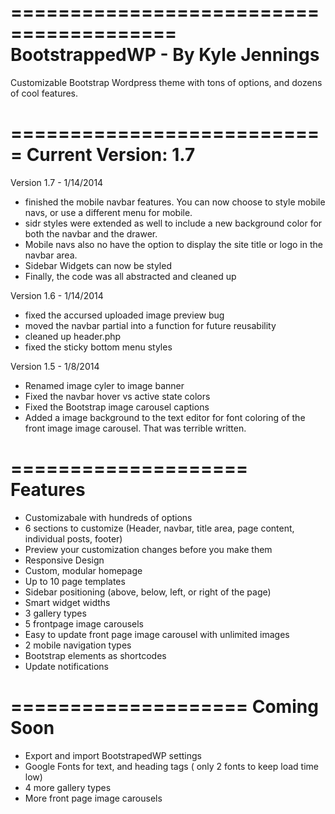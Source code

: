 ========================================
BootstrappedWP - By Kyle Jennings
========================================

Customizable Bootstrap Wordpress theme with tons of options, and dozens of cool features. 

===========================
Current Version: 1.7
===========================
Version 1.7 - 1/14/2014
*	finished the mobile navbar features. You can now choose to style mobile navs, or use a different menu for mobile.
*	sidr styles were extended as well to include a new background color for both the navbar and the drawer.
*	Mobile navs also no have the option to display the site title or logo in the navbar area.
*	Sidebar Widgets can now be styled
*	Finally, the  code was all abstracted and cleaned up


Version 1.6 - 1/14/2014
*	fixed the accursed uploaded image preview bug
*	moved the navbar partial into a function for future reusability
*	cleaned up header.php
*	fixed the sticky bottom menu styles

Version 1.5 - 1/8/2014
*	Renamed image cyler to image banner
*	Fixed the navbar hover vs active state colors
*	Fixed the Bootstrap image carousel captions
*	Added a image background to the text editor for font coloring of the front image image carousel. That was terrible written.

====================
Features
====================
*	Customizabale with hundreds of options
*	6 sections to customize (Header, navbar, title area, page content, individual posts, footer)
*	Preview your customization changes before you make them
*	Responsive Design
*	Custom, modular homepage
*	Up to 10 page templates
*	Sidebar positioning (above, below, left, or right of the page)
*	Smart widget widths
*	3 gallery types
*	5 frontpage image carousels
*	Easy to update front page image carousel with unlimited images
*	2 mobile navigation types
*	Bootstrap elements as shortcodes
*	Update notifications

====================
Coming Soon
====================

*	Export and import BootstrapedWP settings
*	Google Fonts for text, and heading tags ( only 2 fonts to keep load time low)
*	4 more gallery types
*	More front page image carousels